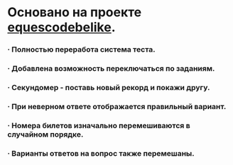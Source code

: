 # Основано на проекте [equescodebelike](https://github.com/equescodebelike/xuiz).

### · Полностью переработа система теста.
### · Добавлена возможность переключаться по заданиям.
### · Секундомер - поставь новый рекорд и покажи другу.
### · При неверном ответе отображается правильный вариант.
### · Номера билетов изначально перемешиваются в случайном порядке.
### · Варианты ответов на вопрос также перемешаны.
